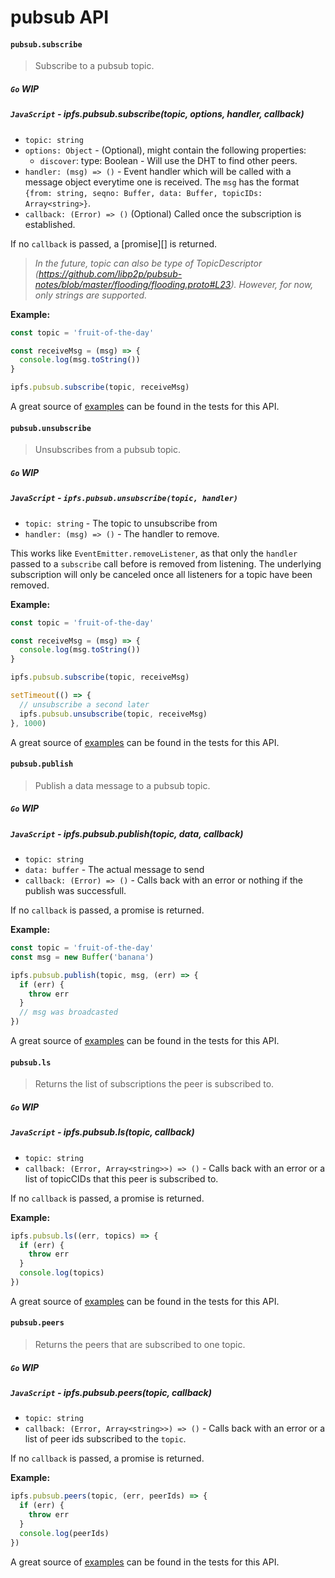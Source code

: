 pubsub API
==========

#### `pubsub.subscribe`

> Subscribe to a pubsub topic.

##### `Go` **WIP**

##### `JavaScript` - ipfs.pubsub.subscribe(topic, options, handler, callback)

- `topic: string`
- `options: Object` - (Optional), might contain the following properties:
  - `discover`: type: Boolean - Will use the DHT to find other peers.
- `handler: (msg) => ()` - Event handler which will be called with a message object everytime one is received. The `msg` has the format `{from: string, seqno: Buffer, data: Buffer, topicIDs: Array<string>}`.
- `callback: (Error) => ()` (Optional) Called once the subscription is established.

If no `callback` is passed, a [promise][] is returned.

> _In the future, topic can also be type of TopicDescriptor (https://github.com/libp2p/pubsub-notes/blob/master/flooding/flooding.proto#L23). However, for now, only strings are supported._

**Example:**

```JavaScript
const topic = 'fruit-of-the-day'

const receiveMsg = (msg) => {
  console.log(msg.toString())
}

ipfs.pubsub.subscribe(topic, receiveMsg)
```

A great source of [examples][] can be found in the tests for this API.

#### `pubsub.unsubscribe`

> Unsubscribes from a pubsub topic.

##### `Go` **WIP**

##### `JavaScript` - `ipfs.pubsub.unsubscribe(topic, handler)`

- `topic: string` - The topic to unsubscribe from
- `handler: (msg) => ()` - The handler to remove.

This works like `EventEmitter.removeListener`, as that only the `handler` passed to a `subscribe` call before is removed from listening. The underlying subscription will only be canceled once all listeners for a topic have been removed.

**Example:**

```JavaScript
const topic = 'fruit-of-the-day'

const receiveMsg = (msg) => {
  console.log(msg.toString())
}

ipfs.pubsub.subscribe(topic, receiveMsg)

setTimeout(() => {
  // unsubscribe a second later
  ipfs.pubsub.unsubscribe(topic, receiveMsg)
}, 1000)
```

A great source of [examples][] can be found in the tests for this API.

#### `pubsub.publish`

> Publish a data message to a pubsub topic.

##### `Go` **WIP**

##### `JavaScript` - ipfs.pubsub.publish(topic, data, callback)

- `topic: string`
- `data: buffer` - The actual message to send
- `callback: (Error) => ()` - Calls back with an error or nothing if the publish was successfull.

If no `callback` is passed, a promise is returned.

**Example:**

```JavaScript
const topic = 'fruit-of-the-day'
const msg = new Buffer('banana')

ipfs.pubsub.publish(topic, msg, (err) => {
  if (err) {
    throw err
  }
  // msg was broadcasted
})
```

A great source of [examples][] can be found in the tests for this API.

#### `pubsub.ls`

> Returns the list of subscriptions the peer is subscribed to.

##### `Go` **WIP**

##### `JavaScript` - ipfs.pubsub.ls(topic, callback)

- `topic: string`
- `callback: (Error, Array<string>>) => ()` - Calls back with an error or a list of topicCIDs that this peer is subscribed to.

If no `callback` is passed, a promise is returned.

**Example:**

```JavaScript
ipfs.pubsub.ls((err, topics) => {
  if (err) {
    throw err
  }
  console.log(topics)
})
```

A great source of [examples][] can be found in the tests for this API.

#### `pubsub.peers`

> Returns the peers that are subscribed to one topic.

##### `Go` **WIP**

##### `JavaScript` - ipfs.pubsub.peers(topic, callback)

- `topic: string`
- `callback: (Error, Array<string>>) => ()` - Calls back with an error or a list of peer ids subscribed to the `topic`.

If no `callback` is passed, a promise is returned.

**Example:**

```JavaScript
ipfs.pubsub.peers(topic, (err, peerIds) => {
  if (err) {
    throw err
  }
  console.log(peerIds)
})
```

A great source of [examples][] can be found in the tests for this API.

[examples]: https://github.com/ipfs/interface-ipfs-core/blob/master/src/pubsub.js

